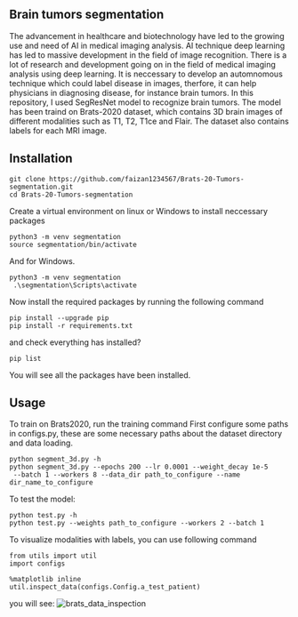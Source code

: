 
## Brain tumors segmentation
The advancement in healthcare and biotechnology have led to the growing use and need of AI in medical imaging analysis.
AI technique deep learning has led to massive development in the field of image recognition.
There is a lot of research and development going on in the field of medical imaging analysis using deep learning.
It is neccessary to develop an automnomous technique which could label disease in images, therfore, it can 
help physicians in diagnosing disease, for instance brain tumors. In this repository, I used SegResNet model to recognize 
brain tumors. The model has been traind on Brats-2020 dataset, which contains 3D brain images of different modalities such as T1, T2, T1ce and Flair. 
The dataset also contains labels for each MRI image.

## Installation

```
git clone https://github.com/faizan1234567/Brats-20-Tumors-segmentation.git
cd Brats-20-Tumors-segmentation
   ```
Create a virtual environment on linux or Windows to install neccessary packages
```
python3 -m venv segmentation
source segmentation/bin/activate
   ```
And for Windows.
```
python3 -m venv segmentation
 .\segmentation\Scripts\activate

   ```
Now install the required packages by running the following command
```
pip install --upgrade pip
pip install -r requirements.txt
   ```
and check everything has installed?
```
pip list
```
You will see all the packages have been installed.



## Usage
To train on Brats2020, run the training command
First configure some paths in configs.py, these are some necessary paths about the dataset directory 
and data loading.

```
python segment_3d.py -h
python segment_3d.py --epochs 200 --lr 0.0001 --weight_decay 1e-5
 --batch 1 --workers 8 --data_dir path_to_configure --name dir_name_to_configure
   ```
To test the model:
```
python test.py -h
python test.py --weights path_to_configure --workers 2 --batch 1
   ```

To visualize modalities with labels, you can use following command
```
from utils import util
import configs

%matplotlib inline
util.inspect_data(configs.Config.a_test_patient)
```
you will see:
![brats_data_inspection](https://user-images.githubusercontent.com/61932757/189496106-754d73c9-d90d-4aae-a008-ca0384b2cbfc.png)


